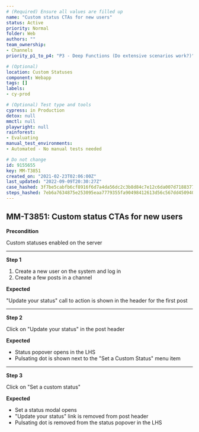 ```yaml
---
# (Required) Ensure all values are filled up
name: "Custom status CTAs for new users"
status: Active
priority: Normal
folder: Web
authors: ""
team_ownership: 
- Channels
priority_p1_to_p4: "P3 - Deep Functions (Do extensive scenarios work?)"

# (Optional)
location: Custom Statuses
component: Webapp
tags: []
labels: 
- cy-prod

# (Optional) Test type and tools
cypress: in Production
detox: null
mmctl: null
playwright: null
rainforest: 
- Evaluating
manual_test_environments: 
- Automated - No manual tests needed

# Do not change
id: 9155655
key: MM-T3851
created_on: "2021-02-23T02:06:00Z"
last_updated: "2022-09-09T20:30:27Z"
case_hashed: 3f7be5cabfb6cf8916f6d7a4da56dc2c3b8d84c7e12c6da007d7188377b0cca55368cd80e164e84574baf235e06a191b
steps_hashed: 7eb6a7634875e253095eaa7779355fa90498412613d56c567dd4509400502e25275e1d1faacd4952b7c1e4ca0df116c9
---
```


<!-- (Auto-generated) Based on frontmatter's "key" and "name" -->

## MM-T3851: Custom status CTAs for new users

**Precondition**

Custom statuses enabled on the server

---

**Step 1**

1. Create a new user on the system and log in
2. Create a few posts in a channel

**Expected**

"Update your status" call to action is shown in the header for the first post

---

**Step 2**

Click on "Update your status" in the post header

**Expected**

- Status popover opens in the LHS
- Pulsating dot is shown next to the "Set a Custom Status" menu item

---

**Step 3**

Click on "Set a custom status"

**Expected**

- Set a status modal opens
- "Update your status" link is removed from post header
- Pulsating dot is removed from the status popover in the LHS
